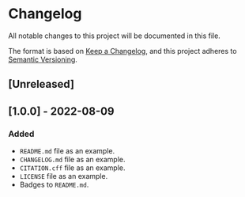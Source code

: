 # Changelog

All notable changes to this project will be documented in this file.

The format is based on [Keep a Changelog](https://keepachangelog.com/en/1.0.0/),
and this project adheres to [Semantic Versioning](https://semver.org/spec/v2.0.0.html).

## [Unreleased]

## [1.0.0] - 2022-08-09

### Added

- `README.md` file as an example.
- `CHANGELOG.md` file as an example.
- `CITATION.cff` file as an example.
- `LICENSE` file as an example.
- Badges to `README.md`.
